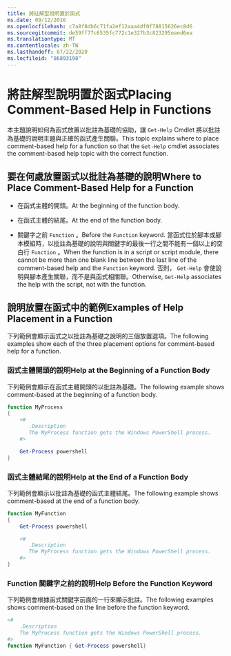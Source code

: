 ```yaml
---
title: 將註解型說明置於函式
ms.date: 09/12/2016
ms.openlocfilehash: c7a8f8db6c71fa2ef12aaa4df0f78815626ec8d6
ms.sourcegitcommit: de59ff77c6535fc772c1e327b3c823295eaed6ea
ms.translationtype: MT
ms.contentlocale: zh-TW
ms.lasthandoff: 07/22/2020
ms.locfileid: "86893198"
---
```

# <a name="placing-comment-based-help-in-functions"></a><span data-ttu-id="43916-102">將註解型說明置於函式</span><span class="sxs-lookup"><span data-stu-id="43916-102">Placing Comment-Based Help in Functions</span></span>

<span data-ttu-id="43916-103">本主題說明如何為函式放置以批註為基礎的協助，讓 `Get-Help` Cmdlet 將以批註為基礎的說明主題與正確的函式產生關聯。</span><span class="sxs-lookup"><span data-stu-id="43916-103">This topic explains where to place comment-based help for a function so that the `Get-Help` cmdlet associates the comment-based help topic with the correct function.</span></span>

## <a name="where-to-place-comment-based-help-for-a-function"></a><span data-ttu-id="43916-104">要在何處放置函式以批註為基礎的說明</span><span class="sxs-lookup"><span data-stu-id="43916-104">Where to Place Comment-Based Help for a Function</span></span>

- <span data-ttu-id="43916-105">在函式主體的開頭。</span><span class="sxs-lookup"><span data-stu-id="43916-105">At the beginning of the function body.</span></span>

- <span data-ttu-id="43916-106">在函式主體的結尾。</span><span class="sxs-lookup"><span data-stu-id="43916-106">At the end of the function body.</span></span>

- <span data-ttu-id="43916-107">關鍵字之前 `Function` 。</span><span class="sxs-lookup"><span data-stu-id="43916-107">Before the `Function` keyword.</span></span> <span data-ttu-id="43916-108">當函式位於腳本或腳本模組時，以批註為基礎的說明與關鍵字的最後一行之間不能有一個以上的空白行 `Function` 。</span><span class="sxs-lookup"><span data-stu-id="43916-108">When the function is in a script or script module, there cannot be more than one blank line between the last line of the comment-based help and the `Function` keyword.</span></span> <span data-ttu-id="43916-109">否則， `Get-Help` 會使說明與腳本產生關聯，而不是與函式相關聯。</span><span class="sxs-lookup"><span data-stu-id="43916-109">Otherwise, `Get-Help` associates the help with the script, not with the function.</span></span>

## <a name="examples-of-help-placement-in-a-function"></a><span data-ttu-id="43916-110">說明放置在函式中的範例</span><span class="sxs-lookup"><span data-stu-id="43916-110">Examples of Help Placement in a Function</span></span>

<span data-ttu-id="43916-111">下列範例會顯示函式之以批註為基礎之說明的三個放置選項。</span><span class="sxs-lookup"><span data-stu-id="43916-111">The following examples show each of the three placement options for comment-based help for a function.</span></span>

### <a name="help-at-the-beginning-of-a-function-body"></a><span data-ttu-id="43916-112">函式主體開頭的說明</span><span class="sxs-lookup"><span data-stu-id="43916-112">Help at the Beginning of a Function Body</span></span>

<span data-ttu-id="43916-113">下列範例會顯示在函式主體開頭的以批註為基礎。</span><span class="sxs-lookup"><span data-stu-id="43916-113">The following example shows comment-based at the beginning of a function body.</span></span>

```powershell
function MyProcess
{
    <#
       .Description
       The MyProcess function gets the Windows PowerShell process.
    #>

    Get-Process powershell
}
```

### <a name="help-at-the-end-of-a-function-body"></a><span data-ttu-id="43916-114">函式主體結尾的說明</span><span class="sxs-lookup"><span data-stu-id="43916-114">Help at the End of a Function Body</span></span>

 <span data-ttu-id="43916-115">下列範例會顯示以批註為基礎的函式主體結尾。</span><span class="sxs-lookup"><span data-stu-id="43916-115">The following example shows comment-based at the end of a function body.</span></span>

```powershell
function MyFunction
{
    Get-Process powershell

    <#
       .Description
       The MyProcess function gets the Windows PowerShell process.
    #>
}
```

### <a name="help-before-the-function-keyword"></a><span data-ttu-id="43916-116">Function 關鍵字之前的說明</span><span class="sxs-lookup"><span data-stu-id="43916-116">Help Before the Function Keyword</span></span>

 <span data-ttu-id="43916-117">下列範例會根據函式關鍵字前面的一行來顯示批註。</span><span class="sxs-lookup"><span data-stu-id="43916-117">The following examples shows comment-based on the line before the function keyword.</span></span>

```powershell
<#
    .Description
    The MyProcess function gets the Windows PowerShell process.
#>
function MyFunction { Get-Process powershell}
```
